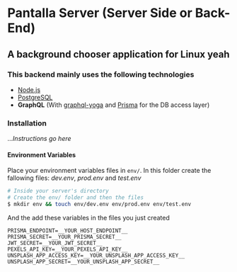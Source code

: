 # Pantalla Server (Server Side or Back-End)

## A background chooser application for Linux yeah

### This backend mainly uses the following technologies

- [Node.js](https://nodejs.org/en/)
- [PostgreSQL](https://www.postgresql.org/)
- **GraphQL** (With [graphql-yoga](https://github.com/prisma-labs/graphql-yoga) and [Prisma](https://www.prisma.io 'Prisma replaces traditional ORMs') for the DB access layer)

### Installation

..._Instructions go here_

#### Environment Variables

Place your environment variables files in `env/`. In this folder create the fallowing files: _dev.env_, _prod.env_ and _test.env_

```bash
# Inside your server's directory
# Create the env/ folder and then the files
$ mkdir env && touch env/dev.env env/prod.env env/test.env
```

And the add these variables in the files you just created

```env
PRISMA_ENDPOINT=__YOUR_HOST_ENDPOINT__
PRISMA_SECRET=__YOUR_PRISMA_SECRET__
JWT_SECRET=__YOUR_JWT_SECRET__
PEXELS_API_KEY=__YOUR_PEXELS_API_KEY__
UNSPLASH_APP_ACCESS_KEY=__YOUR_UNSPLASH_APP_ACCESS_KEY__
UNSPLASH_APP_SECRET=__YOUR_UNSPLASH_APP_SECRET__
```
